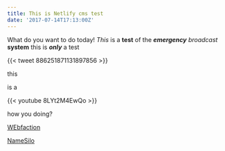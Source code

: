 ```yaml
---
title: This is Netlify cms test
date: '2017-07-14T17:13:00Z'
---
```



What do you want to do today! *This* is a **test** of the ***emergency*** *broadcast* **system** this is ***only*** a test

{{< tweet 886251871131897856 >}}

this

is a

{{< youtube 8LYt2M4EwQo >}}

how you doing?

[WEbfaction](https://www.webfaction.com)

[NameSilo](https://namesilo.com)
